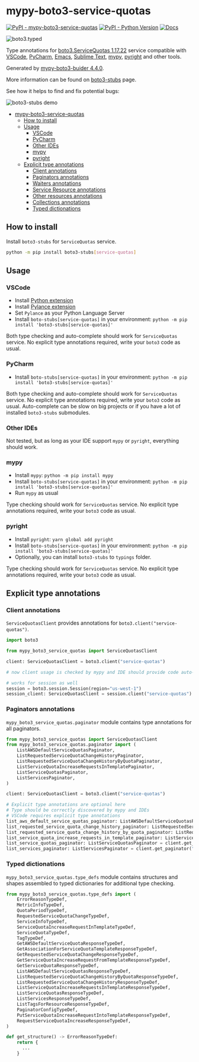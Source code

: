 # mypy-boto3-service-quotas

[![PyPI - mypy-boto3-service-quotas](https://img.shields.io/pypi/v/mypy-boto3-service-quotas.svg?color=blue)](https://pypi.org/project/mypy-boto3-service-quotas)
[![PyPI - Python Version](https://img.shields.io/pypi/pyversions/mypy-boto3-service-quotas.svg?color=blue)](https://pypi.org/project/mypy-boto3-service-quotas)
[![Docs](https://img.shields.io/readthedocs/mypy-boto3-builder.svg?color=blue)](https://mypy-boto3-builder.readthedocs.io/)

![boto3.typed](https://github.com/vemel/mypy_boto3_builder/raw/master/logo.png)

Type annotations for
[boto3.ServiceQuotas 1.17.22](https://boto3.amazonaws.com/v1/documentation/api/1.17.22/reference/services/service-quotas.html#ServiceQuotas) service
compatible with
[VSCode](https://code.visualstudio.com/),
[PyCharm](https://www.jetbrains.com/pycharm/),
[Emacs](https://www.gnu.org/software/emacs/),
[Sublime Text](https://www.sublimetext.com/),
[mypy](https://github.com/python/mypy),
[pyright](https://github.com/microsoft/pyright)
and other tools.

Generated by [mypy-boto3-buider 4.4.0](https://github.com/vemel/mypy_boto3_builder).

More information can be found on [boto3-stubs](https://pypi.org/project/boto3-stubs/) page.

See how it helps to find and fix potential bugs:

![boto3-stubs demo](https://github.com/vemel/mypy_boto3_builder/raw/master/demo.gif)

- [mypy-boto3-service-quotas](#mypy-boto3-service-quotas)
  - [How to install](#how-to-install)
  - [Usage](#usage)
    - [VSCode](#vscode)
    - [PyCharm](#pycharm)
    - [Other IDEs](#other-ides)
    - [mypy](#mypy)
    - [pyright](#pyright)
  - [Explicit type annotations](#explicit-type-annotations)
    - [Client annotations](#client-annotations)
    - [Paginators annotations](#paginators-annotations)
    - [Waiters annotations](#waiters-annotations)
    - [Service Resource annotations](#service-resource-annotations)
    - [Other resources annotations](#other-resources-annotations)
    - [Collections annotations](#collections-annotations)
    - [Typed dictionations](#typed-dictionations)

## How to install

Install `boto3-stubs` for `ServiceQuotas` service.

```bash
python -m pip install boto3-stubs[service-quotas]
```

## Usage

### VSCode

- Install [Python extension](https://marketplace.visualstudio.com/items?itemName=ms-python.python)
- Install [Pylance extension](https://marketplace.visualstudio.com/items?itemName=ms-python.vscode-pylance)
- Set `Pylance` as your Python Language Server
- Install `boto-stubs[service-quotas]` in your environment: `python -m pip install 'boto3-stubs[service-quotas]'`

Both type checking and auto-complete should work for `ServiceQuotas` service.
No explicit type annotations required, write your `boto3` code as usual.

### PyCharm

- Install `boto-stubs[service-quotas]` in your environment: `python -m pip install 'boto3-stubs[service-quotas]'`

Both type checking and auto-complete should work for `ServiceQuotas` service.
No explicit type annotations required, write your `boto3` code as usual.
Auto-complete can be slow on big projects or if you have a lot of installed `boto3-stubs` submodules.

### Other IDEs

Not tested, but as long as your IDE support `mypy` or `pyright`, everything should work.

### mypy

- Install `mypy`: `python -m pip install mypy`
- Install `boto-stubs[service-quotas]` in your environment: `python -m pip install 'boto3-stubs[service-quotas]'`
- Run `mypy` as usual

Type checking should work for `ServiceQuotas` service.
No explicit type annotations required, write your `boto3` code as usual.

### pyright

- Install `pyright`: `yarn global add pyright`
- Install `boto-stubs[service-quotas]` in your environment: `python -m pip install 'boto3-stubs[service-quotas]'`
- Optionally, you can install `boto3-stubs` to `typings` folder.

Type checking should work for `ServiceQuotas` service.
No explicit type annotations required, write your `boto3` code as usual.

## Explicit type annotations

### Client annotations

`ServiceQuotasClient` provides annotations for `boto3.client("service-quotas")`.

```python
import boto3

from mypy_boto3_service_quotas import ServiceQuotasClient

client: ServiceQuotasClient = boto3.client("service-quotas")

# now client usage is checked by mypy and IDE should provide code auto-complete

# works for session as well
session = boto3.session.Session(region="us-west-1")
session_client: ServiceQuotasClient = session.client("service-quotas")
```

### Paginators annotations

`mypy_boto3_service_quotas.paginator` module contains type annotations for all paginators.

```python
from mypy_boto3_service_quotas import ServiceQuotasClient
from mypy_boto3_service_quotas.paginator import (
    ListAWSDefaultServiceQuotasPaginator,
    ListRequestedServiceQuotaChangeHistoryPaginator,
    ListRequestedServiceQuotaChangeHistoryByQuotaPaginator,
    ListServiceQuotaIncreaseRequestsInTemplatePaginator,
    ListServiceQuotasPaginator,
    ListServicesPaginator,
)

client: ServiceQuotasClient = boto3.client("service-quotas")

# Explicit type annotations are optional here
# Type should be correctly discovered by mypy and IDEs
# VSCode requires explicit type annotations
list_aws_default_service_quotas_paginator: ListAWSDefaultServiceQuotasPaginator = client.get_paginator("list_aws_default_service_quotas")
list_requested_service_quota_change_history_paginator: ListRequestedServiceQuotaChangeHistoryPaginator = client.get_paginator("list_requested_service_quota_change_history")
list_requested_service_quota_change_history_by_quota_paginator: ListRequestedServiceQuotaChangeHistoryByQuotaPaginator = client.get_paginator("list_requested_service_quota_change_history_by_quota")
list_service_quota_increase_requests_in_template_paginator: ListServiceQuotaIncreaseRequestsInTemplatePaginator = client.get_paginator("list_service_quota_increase_requests_in_template")
list_service_quotas_paginator: ListServiceQuotasPaginator = client.get_paginator("list_service_quotas")
list_services_paginator: ListServicesPaginator = client.get_paginator("list_services")
```







### Typed dictionations

`mypy_boto3_service_quotas.type_defs` module contains structures and shapes assembled
to typed dictionaries for additional type checking.

```python
from mypy_boto3_service_quotas.type_defs import (
    ErrorReasonTypeDef,
    MetricInfoTypeDef,
    QuotaPeriodTypeDef,
    RequestedServiceQuotaChangeTypeDef,
    ServiceInfoTypeDef,
    ServiceQuotaIncreaseRequestInTemplateTypeDef,
    ServiceQuotaTypeDef,
    TagTypeDef,
    GetAWSDefaultServiceQuotaResponseTypeDef,
    GetAssociationForServiceQuotaTemplateResponseTypeDef,
    GetRequestedServiceQuotaChangeResponseTypeDef,
    GetServiceQuotaIncreaseRequestFromTemplateResponseTypeDef,
    GetServiceQuotaResponseTypeDef,
    ListAWSDefaultServiceQuotasResponseTypeDef,
    ListRequestedServiceQuotaChangeHistoryByQuotaResponseTypeDef,
    ListRequestedServiceQuotaChangeHistoryResponseTypeDef,
    ListServiceQuotaIncreaseRequestsInTemplateResponseTypeDef,
    ListServiceQuotasResponseTypeDef,
    ListServicesResponseTypeDef,
    ListTagsForResourceResponseTypeDef,
    PaginatorConfigTypeDef,
    PutServiceQuotaIncreaseRequestIntoTemplateResponseTypeDef,
    RequestServiceQuotaIncreaseResponseTypeDef,
)

def get_structure() -> ErrorReasonTypeDef:
    return {
      ...
    }
```
